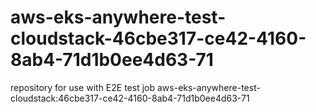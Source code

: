 # aws-eks-anywhere-test-cloudstack-46cbe317-ce42-4160-8ab4-71d1b0ee4d63-71
repository for use with E2E test job aws-eks-anywhere-test-cloudstack:46cbe317-ce42-4160-8ab4-71d1b0ee4d63-71

